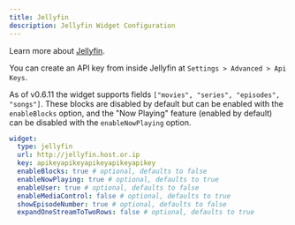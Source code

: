 ```yaml
---
title: Jellyfin
description: Jellyfin Widget Configuration
---
```


Learn more about [Jellyfin](https://github.com/jellyfin/jellyfin).

You can create an API key from inside Jellyfin at `Settings > Advanced > Api Keys`.

As of v0.6.11 the widget supports fields `["movies", "series", "episodes", "songs"]`. These blocks are disabled by default but can be enabled with the `enableBlocks` option, and the "Now Playing" feature (enabled by default) can be disabled with the `enableNowPlaying` option.

```yaml
widget:
  type: jellyfin
  url: http://jellyfin.host.or.ip
  key: apikeyapikeyapikeyapikeyapikey
  enableBlocks: true # optional, defaults to false
  enableNowPlaying: true # optional, defaults to true
  enableUser: true # optional, defaults to false
  enableMediaControl: false # optional, defaults to true
  showEpisodeNumber: true # optional, defaults to false
  expandOneStreamToTwoRows: false # optional, defaults to true
```
